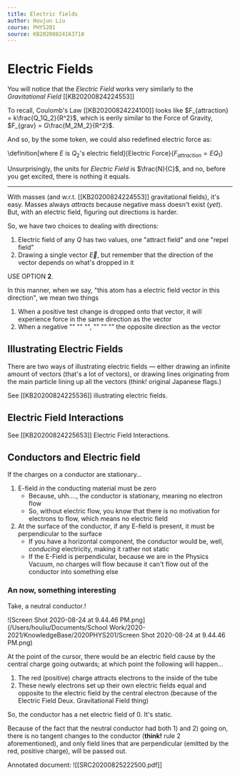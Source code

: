```yaml
---
title: Electric fields
author: Houjun Liu
course: PHYS201
source: KB20200824163718
---
```


# Electric Fields

You will notice that the _Electric Field_ works very similarly to the _Gravitational Field_ [[KB20200824224553]]

To recall, Coulomb's Law [[KB20200824224100]] looks like $F_{attraction} = k\frac{Q_1Q_2}{R^2}$, which is eerily similar to the Force of Gravity, $F_{grav} = G\frac{M_2M_2}{R^2}$.

And so, by the some token, we could also redefined electric force as:

\definition[where $E$ is $Q_2$'s electric field]{Electric Force}{$F_{attraction} = E Q_1$}

Unsurprisingly, the units for *Electric Field* is $\frac{N}{C}$, and no, before you get excited, there is nothing it equals.

***

With masses (and w.r.t. [[KB20200824224553]] gravitational fields), it's easy. Masses always *attracts* because negative mass doesn't exist (_yet_). But, with an electric field,  figuring out directions is harder.

So, we have two choices to dealing with directions:

1) Electric field of any $Q$ has two values, one "attract field" and one "repel field"
2) Drawing a single vector $\vec{E}$, but remember that the direction of the vector depends on what's dropped in it

USE OPTION **2**.

In this manner, when we say, "this atom has a electric field vector in this direction", we mean two things

1. When a positive test change is dropped onto that vector, it will experience force in the same direction as the vector
2. When a negative "" "" "", "" "" "" the opposite direction as the vector

## Illustrating Electric Fields

There are two ways of illustrating electric fields — either drawing an infinite amount of vectors (that's a lot of vectors), or drawing lines originating from the main particle lining up all the vectors (think! original Japanese flags.)

See [[KB20200824225536]] illustrating electric fields.

## Electric Field Interactions

See [[KB20200824225653]] Electric Field Interactions.

## Conductors and Electric field

If the charges on a conductor are stationary…

1) E-field _in_ the conducting material must be zero
   * Because, uhh...., the conductor is stationary, meaning no electron flow
   * So, without electric flow, you know that there is no motivation for electrons to flow, which means no electric field
2) At the surface of the conductor, if any E-field is present, it must be perpendicular to the surface
    * If you have a horizontal component, the conductor would be, well, _conducing_ electricity, making it rather not static
    * If the E-Field is perpendicular, because we are in the Physics Vacuum, no charges will flow because it can't flow out of the conductor into something else
    
### An now, something interesting
Take, a neutral conductor.!


![Screen Shot 2020-08-24 at 9.44.46 PM.png](/Users/houliu/Documents/School Work/2020-2021/KnowledgeBase/2020PHYS201/Screen Shot 2020-08-24 at 9.44.46 PM.png)

At the point of the cursor, there would be an electric field cause by the central charge going outwards; at which point the following will happen…

1) The red (positive) charge attracts electrons to the inside of the tube
2) These newly electrons set up their own electric fields equal and opposite to the electric field by the central electron (because of the Electric Field Deux. Gravitational Field thing)

So, the conductor has a net electric field of 0. It's static.

Because of the fact that the neutral conductor had both 1) and 2) going on, there is no tangent changes to the conductor (**think!** rule 2 aforementioned), and only field lines that are perpendicular (emitted by the red, positive charge), will be passed out. 

Annotated document: ![[SRC20200825222500.pdf]]